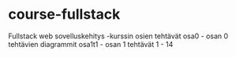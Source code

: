 # course-fullstack
Fullstack web sovelluskehitys -kurssin osien tehtävät
osa0 - osan 0 tehtävien diagrammit
osa1t1 - osan 1 tehtävät 1 - 14
